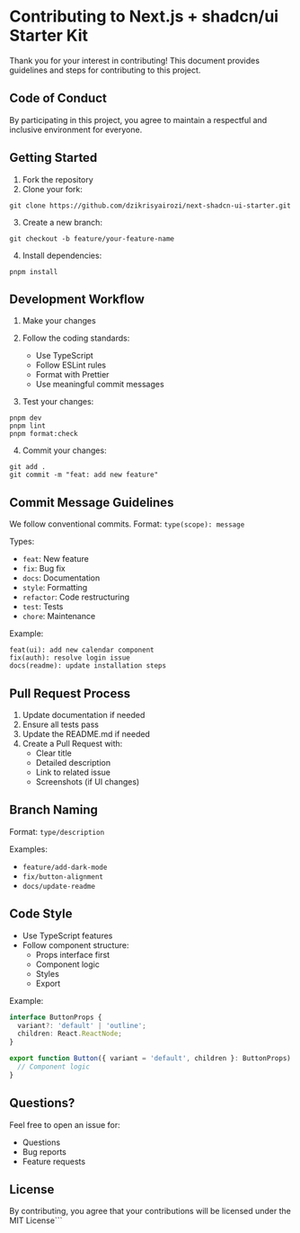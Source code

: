 # Contributing to Next.js + shadcn/ui Starter Kit

Thank you for your interest in contributing! This document provides guidelines and steps for contributing to this project.

## Code of Conduct

By participating in this project, you agree to maintain a respectful and inclusive environment for everyone.

## Getting Started

1. Fork the repository
2. Clone your fork:

```
git clone https://github.com/dzikrisyairozi/next-shadcn-ui-starter.git
```

3. Create a new branch:

```
git checkout -b feature/your-feature-name
```

4. Install dependencies:

```
pnpm install
```

## Development Workflow

1. Make your changes
2. Follow the coding standards:

   - Use TypeScript
   - Follow ESLint rules
   - Format with Prettier
   - Use meaningful commit messages

3. Test your changes:

```
pnpm dev
pnpm lint
pnpm format:check
```

4. Commit your changes:

```
git add .
git commit -m "feat: add new feature"
```

## Commit Message Guidelines

We follow conventional commits. Format: `type(scope): message`

Types:

- `feat`: New feature
- `fix`: Bug fix
- `docs`: Documentation
- `style`: Formatting
- `refactor`: Code restructuring
- `test`: Tests
- `chore`: Maintenance

Example:

```
feat(ui): add new calendar component
fix(auth): resolve login issue
docs(readme): update installation steps
```

## Pull Request Process

1. Update documentation if needed
2. Ensure all tests pass
3. Update the README.md if needed
4. Create a Pull Request with:
   - Clear title
   - Detailed description
   - Link to related issue
   - Screenshots (if UI changes)

## Branch Naming

Format: `type/description`

Examples:

- `feature/add-dark-mode`
- `fix/button-alignment`
- `docs/update-readme`

## Code Style

- Use TypeScript features
- Follow component structure:
  - Props interface first
  - Component logic
  - Styles
  - Export

Example:

```typescript
interface ButtonProps {
  variant?: 'default' | 'outline';
  children: React.ReactNode;
}

export function Button({ variant = 'default', children }: ButtonProps) {
  // Component logic
}
```

## Questions?

Feel free to open an issue for:

- Questions
- Bug reports
- Feature requests

## License

By contributing, you agree that your contributions will be licensed under the MIT License```
